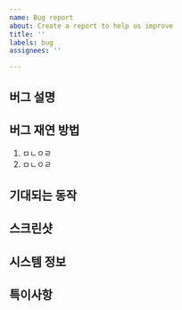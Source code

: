 ```yaml
---
name: Bug report
about: Create a report to help us improve
title: ''
labels: bug
assignees: ''

---
```


## 버그 설명

## 버그 재연 방법
1. ㅁㄴㅇㄹ
2. ㅁㄴㅇㄹ

## 기대되는 동작

## 스크린샷

## 시스템 정보

## 특이사항
